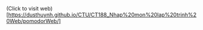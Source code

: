 (Click to visit web) [https://dusthuynh.github.io/CTU/CT188_Nhap%20mon%20lap%20trinh%20Web/pomodorWeb/]